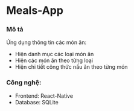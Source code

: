 # Meals-App

### Mô tả
Ứng dụng thông tin các món ăn:
* Hiện danh mục các loại món ăn
* Hiện các món ăn theo từng loại
* Hiện chi tiết công thức nấu ăn theo từng món
### Công nghệ:
* Frontend: React-Native
* Database: SQLite
